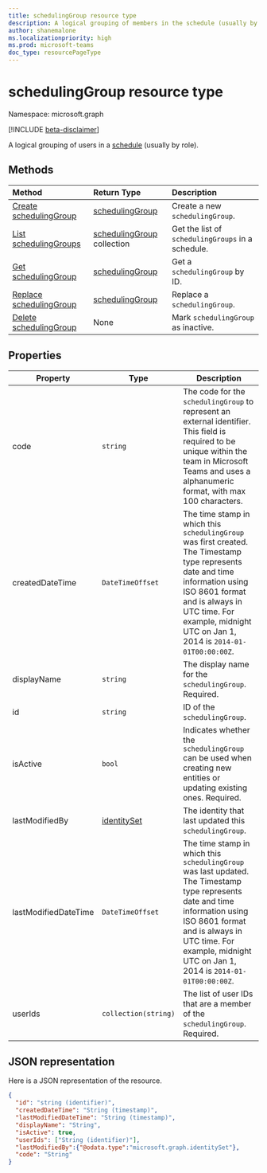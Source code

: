 ```yaml
---
title: schedulingGroup resource type
description: A logical grouping of members in the schedule (usually by role).
author: shanemalone
ms.localizationpriority: high
ms.prod: microsoft-teams
doc_type: resourcePageType
---
```


# schedulingGroup resource type

Namespace: microsoft.graph

[!INCLUDE [beta-disclaimer](../../includes/beta-disclaimer.md)]

A logical grouping of users in a [schedule](schedule.md) (usually by role).

## Methods

| Method                                                             | Return Type                                      | Description                                       |
| :----------------------------------------------------------------- | :----------------------------------------------- | :------------------------------------------------ |
| [Create schedulingGroup](../api/schedule-post-schedulinggroups.md) | [schedulingGroup](schedulinggroup.md)            | Create a new `schedulingGroup`.                   |
| [List schedulingGroups](../api/schedule-list-schedulinggroups.md)  | [schedulingGroup](schedulinggroup.md) collection | Get the list of `schedulingGroups` in a schedule. |
| [Get schedulingGroup](../api/schedulinggroup-get.md)               | [schedulingGroup](schedulinggroup.md)            | Get a `schedulingGroup` by ID.                    |
| [Replace schedulingGroup](../api/schedulinggroup-put.md)           | [schedulingGroup](schedulinggroup.md)            | Replace a `schedulingGroup`.                      |
| [Delete schedulingGroup](../api/schedulinggroup-delete.md)         | None                                             | Mark `schedulingGroup` as inactive.               |

## Properties

| Property             | Type                          | Description            |
| -------------------- | ----------------------------- | ---------------------- |
| code          | `string`                      | The code for the `schedulingGroup` to represent an external identifier. This field is required to be unique within the team in Microsoft Teams and uses a alphanumeric format, with max 100 characters. |
| createdDateTime      | `DateTimeOffset`              | The time stamp in which this `schedulingGroup` was first created. The Timestamp type represents date and time information using ISO 8601 format and is always in UTC time. For example, midnight UTC on Jan 1, 2014 is `2014-01-01T00:00:00Z`. |                 |
| displayName          | `string`                      | The display name for the `schedulingGroup`. Required.      |
| id                   | `string`                      | ID of the `schedulingGroup`.  
| isActive             | `bool`                        | Indicates whether the `schedulingGroup` can be used when creating new entities or updating existing ones. Required.             |
| lastModifiedBy       | [identitySet](identityset.md) | The identity that last updated this `schedulingGroup`. |
| lastModifiedDateTime | `DateTimeOffset`              | The time stamp in which this `schedulingGroup` was last updated. The Timestamp type represents date and time information using ISO 8601 format and is always in UTC time. For example, midnight UTC on Jan 1, 2014 is `2014-01-01T00:00:00Z`.  |
| userIds              | `collection(string)`          | The list of user IDs that are a member of the `schedulingGroup`. Required.   |

## JSON representation

Here is a JSON representation of the resource.

<!-- {
  "blockType": "resource",
  "keyProperty": "id",
  "@odata.type": "microsoft.graph.schedulingGroup",
  "baseType": "microsoft.graph.changeTrackedEntity"
}-->

```json
{
  "id": "string (identifier)",
  "createdDateTime": "String (timestamp)",
  "lastModifiedDateTime": "String (timestamp)",
  "displayName": "String",
  "isActive": true,
  "userIds": ["String (identifier)"],
  "lastModifiedBy":{"@odata.type":"microsoft.graph.identitySet"},
  "code": "String"
}
```

<!-- uuid: 8fcb5dbc-d5aa-4681-8e31-b001d5168d79
2015-10-25 14:57:30 UTC -->

<!--
{
  "type": "#page.annotation",
  "description": "schedulingGroup resource",
  "keywords": "",
  "section": "documentation",
  "tocPath": "",
  "suppressions": []
}
-->
